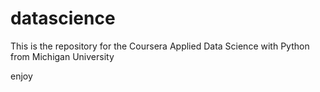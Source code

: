 # datascience

This is the repository for the Coursera Applied Data Science with Python from Michigan University

enjoy
